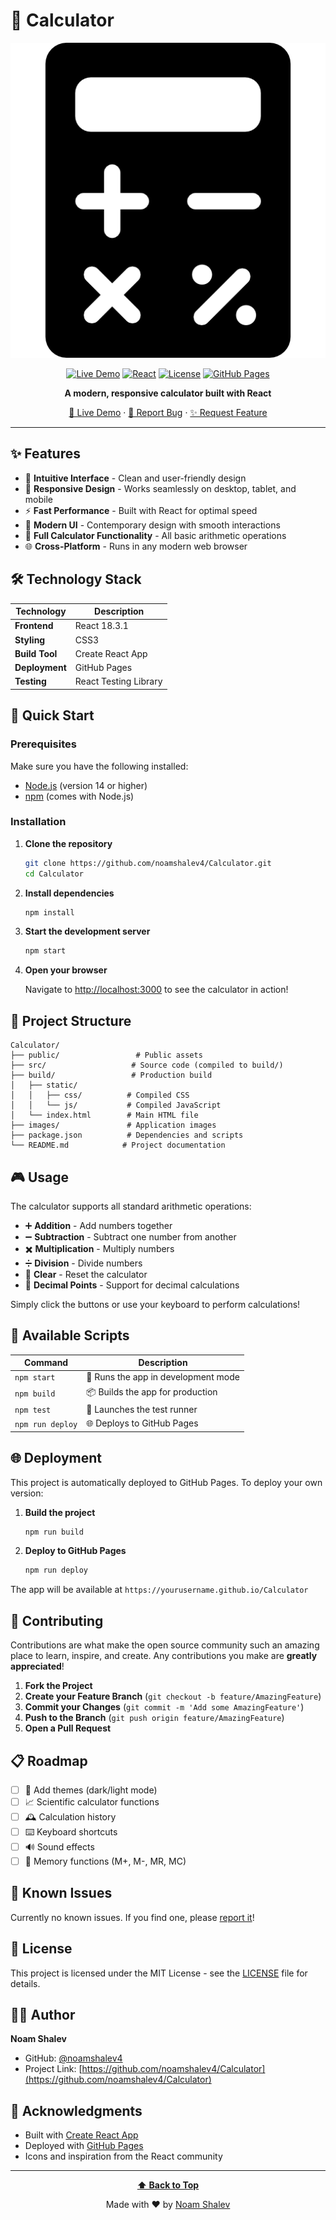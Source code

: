 # 🧮 Calculator

<div align="center">
  
  ![Calculator Icon](./images/calculator_favicon.png)
  
  [![Live Demo](https://img.shields.io/badge/Live-Demo-brightgreen?style=for-the-badge)](https://noamshalev4.github.io/Calaulator)
  [![React](https://img.shields.io/badge/React-18.3.1-61DAFB?style=for-the-badge&logo=react)](https://reactjs.org/)
  [![License](https://img.shields.io/badge/License-MIT-blue?style=for-the-badge)](LICENSE)
  [![GitHub Pages](https://img.shields.io/badge/Deployed%20on-GitHub%20Pages-222?style=for-the-badge&logo=github)](https://pages.github.com/)

  **A modern, responsive calculator built with React**
  
  [🚀 Live Demo](https://noamshalev4.github.io/Calaulator) · [📝 Report Bug](https://github.com/noamshalev4/Calculator/issues) · [✨ Request Feature](https://github.com/noamshalev4/Calculator/issues)

</div>

---

## ✨ Features

- 🎯 **Intuitive Interface** - Clean and user-friendly design
- 📱 **Responsive Design** - Works seamlessly on desktop, tablet, and mobile
- ⚡ **Fast Performance** - Built with React for optimal speed
- 🎨 **Modern UI** - Contemporary design with smooth interactions
- 🔢 **Full Calculator Functionality** - All basic arithmetic operations
- 🌐 **Cross-Platform** - Runs in any modern web browser

## 🛠️ Technology Stack

| Technology | Description |
|------------|-------------|
| **Frontend** | React 18.3.1 |
| **Styling** | CSS3 |
| **Build Tool** | Create React App |
| **Deployment** | GitHub Pages |
| **Testing** | React Testing Library |

## 🚀 Quick Start

### Prerequisites

Make sure you have the following installed:
- [Node.js](https://nodejs.org/) (version 14 or higher)
- [npm](https://www.npmjs.com/) (comes with Node.js)

### Installation

1. **Clone the repository**
   ```bash
   git clone https://github.com/noamshalev4/Calculator.git
   cd Calculator
   ```

2. **Install dependencies**
   ```bash
   npm install
   ```

3. **Start the development server**
   ```bash
   npm start
   ```

4. **Open your browser**
   
   Navigate to [http://localhost:3000](http://localhost:3000) to see the calculator in action!

## 📁 Project Structure

```
Calculator/
├── public/                 # Public assets
├── src/                   # Source code (compiled to build/)
├── build/                 # Production build
│   ├── static/
│   │   ├── css/          # Compiled CSS
│   │   └── js/           # Compiled JavaScript
│   └── index.html        # Main HTML file
├── images/               # Application images
├── package.json          # Dependencies and scripts
└── README.md            # Project documentation
```

## 🎮 Usage

The calculator supports all standard arithmetic operations:

- ➕ **Addition** - Add numbers together
- ➖ **Subtraction** - Subtract one number from another
- ✖️ **Multiplication** - Multiply numbers
- ➗ **Division** - Divide numbers
- 🔄 **Clear** - Reset the calculator
- 📍 **Decimal Points** - Support for decimal calculations

Simply click the buttons or use your keyboard to perform calculations!

## 🔧 Available Scripts

| Command | Description |
|---------|-------------|
| `npm start` | 🚀 Runs the app in development mode |
| `npm build` | 📦 Builds the app for production |
| `npm test` | 🧪 Launches the test runner |
| `npm run deploy` | 🌐 Deploys to GitHub Pages |

## 🌐 Deployment

This project is automatically deployed to GitHub Pages. To deploy your own version:

1. **Build the project**
   ```bash
   npm run build
   ```

2. **Deploy to GitHub Pages**
   ```bash
   npm run deploy
   ```

The app will be available at `https://yourusername.github.io/Calculator`

## 🤝 Contributing

Contributions are what make the open source community such an amazing place to learn, inspire, and create. Any contributions you make are **greatly appreciated**!

1. **Fork the Project**
2. **Create your Feature Branch** (`git checkout -b feature/AmazingFeature`)
3. **Commit your Changes** (`git commit -m 'Add some AmazingFeature'`)
4. **Push to the Branch** (`git push origin feature/AmazingFeature`)
5. **Open a Pull Request**

## 📋 Roadmap

- [ ] 🎨 Add themes (dark/light mode)
- [ ] 📈 Scientific calculator functions
- [ ] 🕰️ Calculation history
- [ ] ⌨️ Keyboard shortcuts
- [ ] 🔊 Sound effects
- [ ] 💾 Memory functions (M+, M-, MR, MC)

## 🐛 Known Issues

Currently no known issues. If you find one, please [report it](https://github.com/noamshalev4/Calculator/issues)!

## 📄 License

This project is licensed under the MIT License - see the [LICENSE](LICENSE) file for details.

## 👨‍💻 Author

**Noam Shalev**

- GitHub: [@noamshalev4](https://github.com/noamshalev4)
- Project Link: [https://github.com/noamshalev4/Calculator](https://github.com/noamshalev4/Calculator)

## 🙏 Acknowledgments

- Built with [Create React App](https://create-react-app.dev/)
- Deployed with [GitHub Pages](https://pages.github.com/)
- Icons and inspiration from the React community

---

<div align="center">

**[⬆ Back to Top](#-calculator)**

Made with ❤️ by [Noam Shalev](https://github.com/noamshalev4)

</div>
